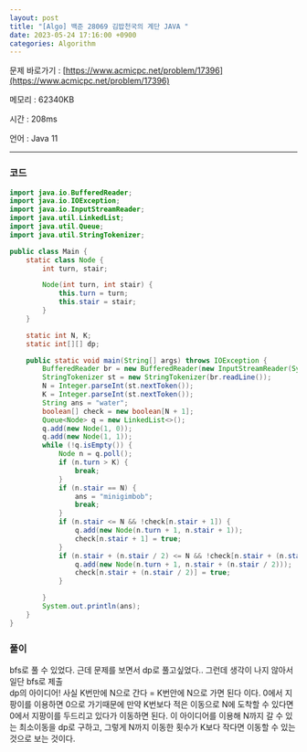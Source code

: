 ```yaml
---
layout: post
title: "[Algo] 백준 28069 김밥천국의 계단 JAVA "
date: 2023-05-24 17:16:00 +0900
categories: Algorithm
---
```


문제 바로가기 : [https://www.acmicpc.net/problem/17396](https://www.acmicpc.net/problem/17396)

메모리 : 62340KB

시간 : 208ms

언어 : Java 11

---

### 코드

```java
import java.io.BufferedReader;
import java.io.IOException;
import java.io.InputStreamReader;
import java.util.LinkedList;
import java.util.Queue;
import java.util.StringTokenizer;

public class Main {
	static class Node {
		int turn, stair;

		Node(int turn, int stair) {
			this.turn = turn;
			this.stair = stair;
		}
	}

	static int N, K;
	static int[][] dp;

	public static void main(String[] args) throws IOException {
		BufferedReader br = new BufferedReader(new InputStreamReader(System.in));
		StringTokenizer st = new StringTokenizer(br.readLine());
		N = Integer.parseInt(st.nextToken());
		K = Integer.parseInt(st.nextToken());
		String ans = "water";
		boolean[] check = new boolean[N + 1];
		Queue<Node> q = new LinkedList<>();
		q.add(new Node(1, 0));
		q.add(new Node(1, 1));
		while (!q.isEmpty()) {
			Node n = q.poll();
			if (n.turn > K) {
				break;
			}
			if (n.stair == N) {
				ans = "minigimbob";
				break;
			}
			if (n.stair <= N && !check[n.stair + 1]) {
				q.add(new Node(n.turn + 1, n.stair + 1));
				check[n.stair + 1] = true;
			}
			if (n.stair + (n.stair / 2) <= N && !check[n.stair + (n.stair / 2)]) {
				q.add(new Node(n.turn + 1, n.stair + (n.stair / 2)));
				check[n.stair + (n.stair / 2)] = true;
			}

		}
		System.out.println(ans);
	}
}
```

### 풀이

bfs로 풀 수 있었다.
근데 문제를 보면서 dp로 풀고싶었다.. 그런데 생각이 나지 않아서 일단 bfs로 제출
<br>
dp의 아이디어!
사실 K번만에 N으로 간다 = K번안에 N으로 가면 된다 이다.
0에서 지팡이를 이용하면 0으로 가기때문에 만약 K번보다 적은 이동으로 N에 도착할 수 있다면 0에서 지팡이를 두드리고 있다가 이동하면 된다.
이 아이디어를 이용해 N까지 갈 수 있는 최소이동을 dp로 구하고, 그렇게 N까지 이동한 횟수가 K보다 작다면 이동할 수 있는 것으로 보는 것이다.

